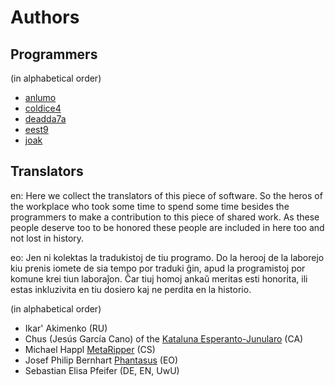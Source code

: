 # Authors

## Programmers

(in alphabetical order)

* [anlumo](https://github.com/anlumo)
* [coldice4](https://github.com/coldice4)
* [deadda7a](https://github.com/deadda7a)
* [eest9](https://github.com/eest9)
* [joak](https://github.com/joak)

## Translators

en: Here we collect the translators of this piece of software.
    So the heros of the workplace who took some time to spend
    some time besides the programmers to make a contribution
    to this piece of shared work. As these people deserve too
    to be honored these people are included in here too and
    not lost in history.

eo: Jen ni kolektas la tradukistoj de tiu programo. Do la
    herooj de la laborejo kiu prenis iomete de sia tempo por
    traduki ĝin, apud la programistoj por komune krei tiun
    laboraĵon. Ĉar tiuj homoj ankaŭ meritas esti honorita,
    ili estas inkluzivita en tiu dosiero kaj ne perdita en
    la historio.

(in alphabetical order)

* Ikar' Akimenko (RU)
* Chus (Jesús García Cano) of the [Kataluna Esperanto-Junularo](https://esperanto.cat) (CA)
* Michael Happl [MetaRipper](https://twitter.com/MetaRipper) (CS)
* Josef Philip Bernhart [Phantasus](https://github.com/Phantasus) (EO)
* Sebastian Elisa Pfeifer (DE, EN, UwU)

